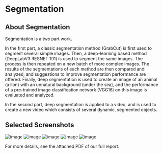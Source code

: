 # Segmentation
 
## About Segmentation

Segmentation is a two part work. 

In the first part, a classic segmentation method (GrabCut) is first used to segment several simple images. Then, a deep-learning based method (DeepLabV3 RESNET 101) is used to segment the same images. The process is then repeated on a new batch of more complex images. The results of the segmentations of each method are then compared and analyzed, and suggestions to improve segmentation performance are offered. Finally, deep segmentation is used to create an image of an animal (a lion) with an unnatural background (under the sea), and the performance of a pre-trained image classification network (VGG16) on this image is evaluated and analyzed.

In the second part, deep segmentation is applied to a video, and is used to create a new video which consists of several dynamic, segmented objects.

## Selected Screenshots

![image](https://user-images.githubusercontent.com/47844685/130358369-0451f51d-236a-47d4-ade0-fffab0c73076.png)
![image](https://user-images.githubusercontent.com/47844685/130358379-6b769bf2-159e-4695-bcc2-e3455e9fd973.png)
![image](https://user-images.githubusercontent.com/47844685/130358389-e5ea0170-f489-40d9-8816-ec4cb10d5657.png)
![image](https://user-images.githubusercontent.com/47844685/130358652-e629bbb1-67f2-474f-bc59-cbceb27f81b1.png)
![image](https://user-images.githubusercontent.com/47844685/130358528-4e21b2eb-a9bd-4084-8ee1-facbaf1b17af.png)

For more details, see the attached PDF of our full report.
